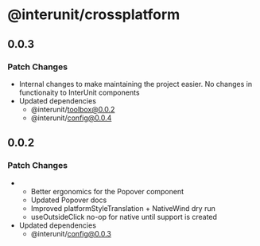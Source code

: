 # @interunit/crossplatform

## 0.0.3

### Patch Changes

- Internal changes to make maintaining the project easier. No changes in functionaity to InterUnit components
- Updated dependencies
  - @interunit/toolbox@0.0.2
  - @interunit/config@0.0.4

## 0.0.2

### Patch Changes

- - Better ergonomics for the Popover component
  - Updated Popover docs
  - Improved platformStyleTranslation + NativeWind dry run
  - useOutsideClick no-op for native until support is created
- Updated dependencies
  - @interunit/config@0.0.3
